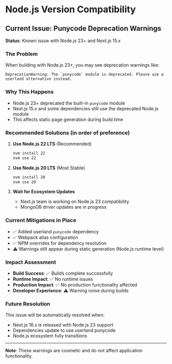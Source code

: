 # Node.js Version Compatibility

## Current Issue: Punycode Deprecation Warnings

**Status**: Known issue with Node.js 23+ and Next.js 15.x

### The Problem
When building with Node.js 23+, you may see deprecation warnings like:
```
DeprecationWarning: The `punycode` module is deprecated. Please use a userland alternative instead.
```

### Why This Happens
- Node.js 23+ deprecated the built-in `punycode` module
- Next.js 15.x and some dependencies still use the deprecated Node.js module
- This affects static page generation during build time

### Recommended Solutions (in order of preference)

1. **Use Node.js 22 LTS** (Recommended)
   ```bash
   nvm install 22
   nvm use 22
   ```

2. **Use Node.js 20 LTS** (Most Stable)
   ```bash
   nvm install 20
   nvm use 20
   ```

3. **Wait for Ecosystem Updates**
   - Next.js team is working on Node.js 23 compatibility
   - MongoDB driver updates are in progress

### Current Mitigations in Place
- ✅ Added userland `punycode` dependency
- ✅ Webpack alias configuration  
- ✅ NPM overrides for dependency resolution
- ⚠️ Warnings still appear during static generation (Node.js runtime level)

### Impact Assessment
- **Build Success**: ✅ Builds complete successfully
- **Runtime Impact**: ✅ No runtime issues
- **Production Impact**: ✅ No production functionality affected
- **Developer Experience**: ⚠️ Warning noise during builds

### Future Resolution
This issue will be automatically resolved when:
- Next.js 16.x is released with Node.js 23 support
- Dependencies update to use userland punycode
- Node.js ecosystem fully transitions

---
**Note**: These warnings are cosmetic and do not affect application functionality.